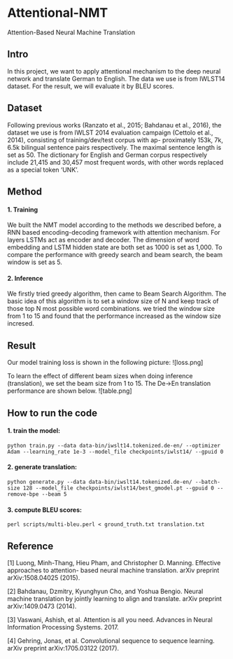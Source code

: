 # Attentional-NMT

Attention-Based Neural Machine Translation

## Intro
In this project, we want to apply attentional mechanism to the deep neural network and translate German to English. The data we use is from IWLST14 dataset. For the result, we will evaluate it by BLEU scores.

## Dataset
Following previous works (Ranzato et al., 2015; Bahdanau et al., 2016), the dataset we use is from IWLST 2014 evaluation campaign (Cettolo et al., 2014), consisting of training/dev/test corpus with ap- proximately 153k, 7k, 6.5k bilingual sentence pairs respectively. The maximal sentence length is set as 50. The dictionary for English and German corpus respectively include 21,415 and 30,457 most frequent words, with other words replaced as a special token ‘UNK’.


## Method
#### 1. Training
We built the NMT model according to the methods we described before, a RNN based encoding-decoding framework with attention mechanism. For layers LSTMs act as encoder and decoder. The dimension of word embedding and LSTM hidden state are both set as 1000 is set as 1,000. To compare the performance with greedy search and beam search, the beam window is set as 5.

#### 2. Inference
We firstly tried greedy algorithm, then came to Beam Search Algorithm. The basic idea of this algorithm is to set a window size of N and keep track of those top N most possible word combinations. we tried the window size from 1 to 15 and found that the performance increased as the window size incresed.


## Result
Our model training loss is shown in the following picture: ![loss.png]

To learn the effect of different beam sizes when doing inference (translation), we set the beam size from 1 to 15. The De→En translation performance are shown below. ![table.png]


## How to run the code
#### 1. train the model:
```
python train.py --data data-bin/iwslt14.tokenized.de-en/ --optimizer Adam --learning_rate 1e-3 --model_file checkpoints/iwlst14/ --gpuid 0
```

#### 2. generate translation:
```
python generate.py --data data-bin/iwslt14.tokenized.de-en/ --batch-size 128 --model_file checkpoints/iwlst14/best_gmodel.pt --gpuid 0 --remove-bpe --beam 5
```

#### 3. compute BLEU scores:
```
perl scripts/multi-bleu.perl < ground_truth.txt translation.txt
```

## Reference
[1] Luong, Minh-Thang, Hieu Pham, and Christopher D. Manning. Effective approaches to attention- based neural machine translation. arXiv preprint arXiv:1508.04025 (2015).

[2] Bahdanau, Dzmitry, Kyunghyun Cho, and Yoshua Bengio. Neural machine translation by jointly learning to align and translate. arXiv preprint arXiv:1409.0473 (2014).

[3] Vaswani, Ashish, et al. Attention is all you need. Advances in Neural Information Processing Systems. 2017.

[4] Gehring, Jonas, et al. Convolutional sequence to sequence learning. arXiv preprint arXiv:1705.03122 (2017).
